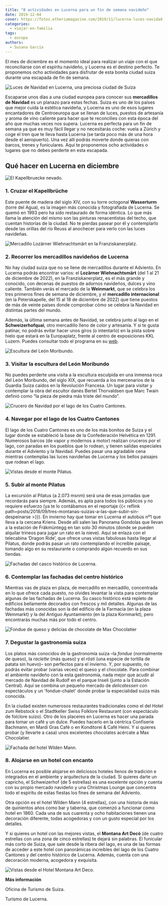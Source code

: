 ```yaml
---
title: "8 actividades en Lucerna para un fin de semana navideño"
date: 2019-12-04
cover: https://fotos.etheriamagazine.com/2019/11/lucerna-luces-navidad.jpg
categories: 
  - viajar-en-familia
tags: 
  - europa
authors: 
  - Susana García
---
```


El mes de diciembre es el momento ideal para realizar un viaje con el que reconciliarse 
con el espíritu navideño, y Lucerna es el destino perfecto. Te proponemos ocho 
actividades para disfrutar de esta bonita ciudad suiza durante una escapada de fin de 
semana. 

![Luces de Navidad en Lucerna, una preciosa ciudad de Suiza](https://fotos.etheriamagazine.com/2019/11/lucerna-luces-navidad.jpg "© Luces de Navidad en Lucerna. STST-STTP/Jan Geerk")

Escaparse unos días a una ciudad europea para conocer sus **mercadillos de Navidad** es 
un planazo para estas fechas. Suiza es uno de los países que mejor cuida la estética 
navideña, y Lucerna es uno de esos lugares encantadores de Centroeuropa que se llenan de 
luces, puestos de artesanía y aroma de vino caliente para hacer que te reconcilies con 
esta época del año que muchas veces nos supera. Lucerna es perfecta para un fin de 
semana ya que es muy fácil llegar y no necesitarás coche: vuela a Zúrich y coge el tren 
que te lleva hasta Lucerna (se tarda poco más de una hora desde el aeropuerto). Una vez 
allí podrás moverte donde quieras con barcos, trenes y funiculares. Aquí te proponemos 
ocho actividades o lugares que no debes perderte en esta escapada. 

## Qué hacer en Lucerna en diciembre

![El Kapellbruecke nevado.](https://fotos.etheriamagazine.com/2019/11/Lucerna-puente.jpg "El Kapellbruecke nevado. © STST-STTP/Christof Schuerpf")

### 1\. Cruzar el Kapellbrüche

Este puente de madera del siglo XIV, con su torre octogonal **Wasserturm** (torre del 
Agua), es la imagen más conocida y fotografiada de Lucerna. Se quemó en 1993 pero ha 
sido restaurado de forma idéntica. Lo que más llama la atención del mismo son las 
pinturas renacentistas del techo, que cuentan historias de la ciudad. No te pierdas 
pasear por él y contemplarlo desde las orillas del río Reuss al anochecer para verlo con 
las luces navideñas. 

![Mercadillo Lozärner Wiehnachtsmärt en la Franziskanerplatz.](https://fotos.etheriamagazine.com/2019/11/Lucerna-mercadillo.jpg "Mercadillo Lozärner Wiehnachtsmärt en la Franziskanerplatz. © STST-STTP/Christof Schuerpf")

### 2\. Recorrer los mercadillos navideños de Lucerna

No hay ciudad suiza que no se llene de mercadillos durante el Adviento. En Lucerna 
podrás encontrar varios: el **Lozärner Wiehnachtsmärt** (del 1 al 21 de diciembre de 
2022), en la Franziskanerplatz, es el más grande y conocido, con decenas de puestos de 
adornos navideños, dulces y vino caliente. También verás el mercado de la **Weinmarkt**, 
que se celebra los tres primeros fines de semana de diciembre, y el **mercadillo 
internacional** (en la Peterskapelle, del 15 al 18 de diciembre de 2022) que tiene 
puestos de más de veinte países donde comprobar cómo se celebra la Navidad en distintas 
partes del mundo. 

Además, la última semana antes de Navidad, se celebra junto al lago en el 
**Schweizerhofquai**, otro mercadillo lleno de color y artesanía. Y si te gusta patinar, 
no podrás evitar hacer unos giros (o intentarlo) en la pista sobre hielo que estará en 
la Europaplatz, frente al centro de exposiciones KKL Luzern. Puedes consultar todo el 
programa en su 
[web](https://www.luzern.com/en/highlights/christmas-in-lucerne/christmas-markets/). 

![Escultura del León Moribundo.](https://fotos.etheriamagazine.com/2019/11/Lucerna-leon-moribundo.jpg "Escultura del León Moribundo. © SG")

### 3\. Visitar la escultura del León Moribundo

No puedes perderte una visita a la escultura esculpida en una inmensa roca del León 
Moribundo, del siglo XIX, que recuerda a los mercenarios de la Guardia Suiza caídos en 
la Revolución Francesa. Un lugar para visitar y contemplar la obra del escultor danés 
Bertel Thorvaldsen que Marc Twain definió como “la pieza de piedra más triste del 
mundo”. 

![Crucero de Navidad por el lago de los Cuatro Cantones.](https://fotos.etheriamagazine.com/2019/11/Lucerna-crucero-lago-navidad.jpg "Crucero de Navidad por el lago de los Cuatro Cantones. © SGV Luzern/Alexander Dietz")

### 4\. Navegar por el lago de los Cuatro Cantones

El lago de los Cuatro Cantones es uno de los más bonitos de Suiza y el lugar donde se 
estableció la base de la Confederación Helvética en 1291. Numerosos barcos (de vapor y 
modernos a motor) realizan cruceros por el lago, con paradas en los pueblos que lo 
rodean, y tienen salidas especiales durante el Adviento y la Navidad. Puedes pasar una 
agradable cena mientras contemplas las luces navideñas de Lucerna y los bellos paisajes 
que rodean el lago. 

![Vistas desde el monte Pilatus.](https://fotos.etheriamagazine.com/2019/11/Lucerna-pilatus-vistas.jpg "Vistas desde el monte Pilatus. © Pilatus-Bahnen/Rainer Eder")

### 5\. Subir al monte Pilatus

La excursión al Pilatus (a 2.073 msnm) será una de esas jornadas que recordarás para 
siempre. Además, es apta para todos los públicos y no requiere esfuerzo (ya te lo 
contábamos en el reportaje {{< reflink 
path=posts/2018/09/tres-montanas-suizas-a-las-que-subir-sin-despeinarse >}}). En 
invierno hay que tomar en Lucerna el autobús nº1 que lleva a la cercana Kriens. Desde 
allí salen las Panorama Gondolas que llevan a la estación de Fräkmüntegg en tan solo 30 
minutos (donde se pueden alquilar trineos para jugar un rato en la nieve). Aquí se 
enlaza con el telecabina ‘Dragon Ride’, que ofrece unas vistas fabulosas hasta llegar al 
Pilatus, donde podrás pasar un rato contemplando el increíble paisaje, tomando algo en 
su restaurante o comprando algún recuerdo en sus tiendas. 

![Fachadas del casco histórico de Lucerna.](https://fotos.etheriamagazine.com/2019/11/lucerna-fachadas-centro.jpg "Fachadas del casco histórico de Lucerna. © SG")

### 6\. Contemplar las fachadas del centro histórico

Mientras vas de plaza en plaza, de mercadillo en mercadillo, concentrada en lo que 
ofrece cada puesto, no olvides levantar la vista para contemplar algunas de las fachadas 
de Lucerna. Su casco histórico está repleto de edificios bellamente decorados con 
frescos y mil detalles. Algunas de las fachadas más conocidas son la del edificio de la 
Farmacia (en la plaza Weinmarkt) y la del Antiguo Ayuntamiento (en la plaza Kornmarkt), 
pero encontrarás muchas más por todo el centro. 

![Fondue de queso y delicias de chocolate de Max Chocolatier](https://fotos.etheriamagazine.com/2019/11/Lucerna-gastronomia.jpg "Fondue de queso (©swiss-image.ch/Remy Steinegger) y delicias de chocolate de Max Chocolatier (©Switzerland Tourism chocolate/Andre Meier)")

### 7\. Degustar la gastronomía suiza

Los platos más conocidos de la gastronomía suiza –la _fondue_ (normalmente de queso), la 
_raclette_ (más queso) y el _rösti_ (una especie de tortilla de patata sin huevo)– son 
perfectos para el invierno. Y, por supuesto, no podrás evitar probar (varias veces) el 
queso y el chocolate. Para combinar el ambiente navideño con la esta gastronomía, nada 
mejor que acudir al mercado de Navidad de Rudolf en el parque Inseli (junto a la 
Estación Central). Aquí se combina un pequeño mercado de _delicatessen_ con espectáculos 
y un 'fondue-chalet' donde probar la especialidad suiza más conocida. 

En la ciudad existen numerosos restaurantes tradicionales como el del Hotel zum Rebstock 
o el Stadtkeller Swiss Folklore Restaurant (con espectáculo de folclore suizo). Otro de 
los placeres en Lucerna es hacer una parada para tomar un café y un dulce. Puedes 
hacerlo en la céntrica Confiserie Bachmann, en Mardi Gras Café o en Konditorei & Café 
Heini. Y si quieres probar (y llevarte a casa) unos excelentes chocolates acércate a Max 
Chocolatier. 

![Fachada del hotel Wilden Mann.](https://fotos.etheriamagazine.com/2019/11/Lucerna-hotel-wilden-mann.jpg "Fachada del © hotel Wilden Mann.")

### 8\. Alojarse en un hotel con encanto

En Lucerna es posible alojarse en deliciosos hoteles llenos de tradición e integrados en 
el ambiente y arquitectura de la ciudad. Si quieres darte un capricho, el Schweizerhof 
(de 5 estrellas) es una excelente opción y cuenta con su propio mercado navideño y una 
Christmas Lounge que concentra todo el espíritu de estas fiestas los fines de semana del 
Adviento. 

Otra opción es el hotel Wilden Mann (4 estrellas), con una historia de más de quinientos 
años como bar y taberna, que comenzó a funcionar como hotel en 1860. Cada una de sus 
cuarenta y ocho habitaciones tienen una decoración diferente, todas acogedoras y con un 
gusto especial por los detalles. 

Y si quieres un hotel con las mejores vistas, el **Montana Art Decó** (de cuatro 
estrellas con una zona de cinco estrellas) te dejará sin palabras. El funicular más 
corto de Suiza, que sale desde la ribera del lago, es una de las formas de acceder a 
este hotel con panorámicas increíbles del lago de los Cuatro Cantones y del centro 
histórico de Lucerna. Además, cuenta con una decoración moderna, acogedora y exquisita. 

![Vistas desde el Hotel Montana Art Deco.](https://fotos.etheriamagazine.com/2019/11/Lucerna-hotel-montana.jpg "Vistas desde el © Hotel Montana Art Deco.")

**Más información** 

Oficina de Turismo de Suiza. 

Turismo de Lucerna.
